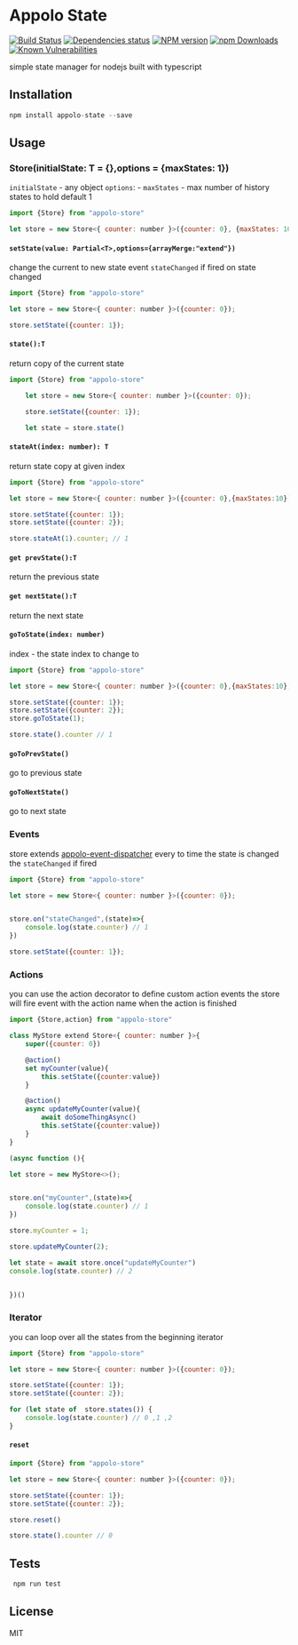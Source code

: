 # Appolo State
[![Build Status](https://travis-ci.org/shmoop207/appolo-state.svg?branch=master)](https://travis-ci.org/shmoop207/appolo-state) [![Dependencies status](https://david-dm.org/shmoop207/appolo-state.svg)](https://david-dm.org/shmoop207/appolo-state) [![NPM version](https://badge.fury.io/js/appolo-state.svg)](https://badge.fury.io/js/appolo-state)  [![npm Downloads](https://img.shields.io/npm/dm/appolo-state.svg?style=flat)](https://www.npmjs.com/package/appolo-state)
[![Known Vulnerabilities](https://snyk.io/test/github/shmoop207/appolo-state/badge.svg)](https://snyk.io/test/github/shmoop207/appolo-state)

simple state manager for nodejs built with typescript

## Installation
```javascript
npm install appolo-state --save
```
## Usage

### Store(initialState: T = {},options = {maxStates: 1})
`initialState` - any  object
`options`:
    - `maxStates` - max number of history states to hold default 1
```javascript
import {Store} from "appolo-store"

let store = new Store<{ counter: number }>({counter: 0}, {maxStates: 10});

```

#### `setState(value: Partial<T>,options={arrayMerge:"extend"})`
change the current to new state
event `stateChanged` if fired on state changed
```javascript
import {Store} from "appolo-store"

let store = new Store<{ counter: number }>({counter: 0});

store.setState({counter: 1});

```

#### `state():T`
return copy of the current state
```javascript
import {Store} from "appolo-store"

    let store = new Store<{ counter: number }>({counter: 0});

    store.setState({counter: 1});

    let state = store.state()


```
#### `stateAt(index: number): T`
return state copy at given index
```javascript
import {Store} from "appolo-store"

let store = new Store<{ counter: number }>({counter: 0},{maxStates:10});

store.setState({counter: 1});
store.setState({counter: 2});

store.stateAt(1).counter; // 1


```
#### `get prevState():T`
return the previous state

#### `get nextState():T`
return the next state

#### `goToState(index: number)`
index -  the state index to change to

```javascript
import {Store} from "appolo-store"

let store = new Store<{ counter: number }>({counter: 0},{maxStates:10});

store.setState({counter: 1});
store.setState({counter: 2});
store.goToState(1);

store.state().counter // 1

```

#### `goToPrevState()`
go to previous state

#### `goToNextState()`
go to next state

### Events
store extends [appolo-event-dispatcher](https://github.com/shmoop207/appolo-event-dispatcher)
every to time the state is changed the `stateChanged` if fired
```javascript
import {Store} from "appolo-store"

let store = new Store<{ counter: number }>({counter: 0});


store.on("stateChanged",(state)=>{
    console.log(state.counter) // 1
})

store.setState({counter: 1});

```

### Actions
you can use the action decorator to define custom action events
the store will fire event with the action name when the action is finished
```javascript
import {Store,action} from "appolo-store"

class MyStore extend Store<{ counter: number }>{
    super({counter: 0})

    @action()
    set myCounter(value){
        this.setState({counter:value})
    }

    @action()
    async updateMyCounter(value){
        await doSomeThingAsync()
        this.setState({counter:value})
    }
}

(async function (){

let store = new MyStore<>();


store.on("myCounter",(state)=>{
    console.log(state.counter) // 1
})

store.myCounter = 1;

store.updateMyCounter(2);

let state = await store.once("updateMyCounter")
console.log(state.counter) // 2


})()
```

### Iterator
you can loop over all the states from the beginning iterator
```javascript
import {Store} from "appolo-store"

let store = new Store<{ counter: number }>({counter: 0});

store.setState({counter: 1});
store.setState({counter: 2});

for (let state of  store.states()) {
    console.log(state.counter) // 0 ,1 ,2
}

```


#### `reset`
```javascript
import {Store} from "appolo-store"

let store = new Store<{ counter: number }>({counter: 0});

store.setState({counter: 1});
store.setState({counter: 2});

store.reset()

store.state().counter // 0

```


## Tests
```javascript
 npm run test
```

## License
MIT